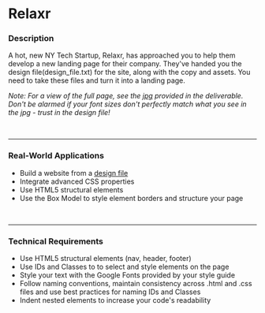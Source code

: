 # Relaxr

### Description


A hot, new NY Tech Startup, Relaxr, has approached you to help them develop a new landing page for their company. They've handed you the design file(design_file.txt) for the site, along with the copy and assets. You need to take these files and turn it into a landing page.

*Note: For a view of the full page, see the [jpg](images/relaxr_landing.jpg) provided in the deliverable. Don't be alarmed if your font sizes don't perfectly match what you see in the jpg - trust in the design file!*

<br>

---

### Real-World Applications

- Build a website from a [design file](design_file.txt)
- Integrate advanced CSS properties
- Use HTML5 structural elements
- Use the Box Model to style element borders and structure your page

<br>

---

### Technical Requirements

- Use HTML5 structural elements (nav, header, footer)
- Use IDs and Classes to to select and style elements on the page
- Style your text with the Google Fonts provided by your style guide
- Follow naming conventions, maintain consistency across .html and .css files and use best practices for naming IDs and Classes
- Indent nested elements to increase your code's readability
